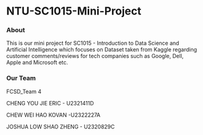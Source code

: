 # NTU-SC1015-Mini-Project
### About
This is our mini project for SC1015 - Introduction to Data Science and Artificial Intelligence which focuses on Dataset taken from Kaggle regarding customer comments/reviews for tech companies such as Google, Dell, Apple and Microsoft etc.

### Our Team
FCSD_Team 4

CHENG YOU JIE ERIC - U2321411D

CHEW WEI HAO KOVAN -U2322227A 

JOSHUA LOW SHAO ZHENG - U2320829C
